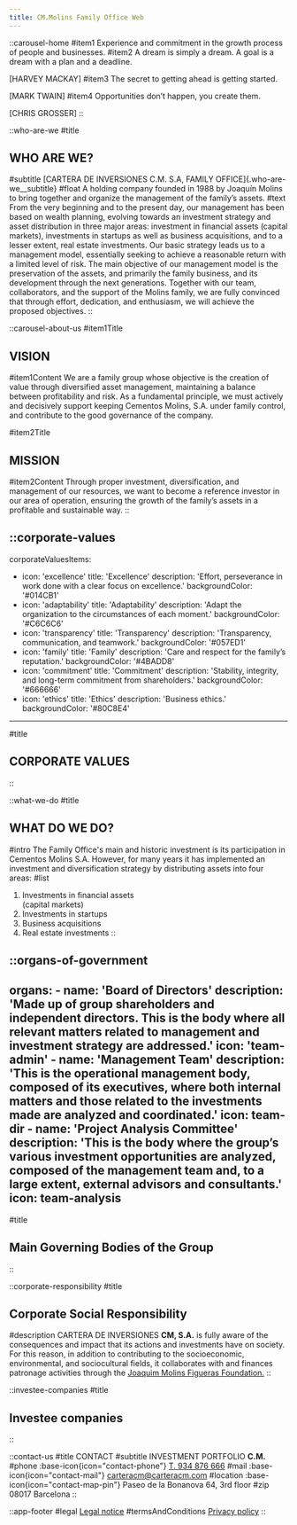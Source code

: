 ```yaml
---
title: CM.Molins Family Office Web
---
```


::carousel-home
#item1
  Experience and commitment in the growth process of people and businesses.
#item2
  A dream is simply a dream. A goal is a dream with a plan and a deadline.

  [HARVEY MACKAY]
#item3
  The secret to getting ahead is getting started.

  [MARK TWAIN]
#item4
  Opportunities don’t happen, you create them.

  [CHRIS GROSSER]
::

::who-are-we
#title
  ## WHO ARE WE?
#subtitle
  [CARTERA DE INVERSIONES C.M. S.A, FAMILY OFFICE]{.who-are-we__subtitle}
#float
  A holding company founded in 1988 by Joaquín Molins to bring together and organize the management of the family’s assets.
#text
  From the very beginning and to the present day, our management has been based on wealth planning, evolving towards an investment strategy and asset distribution in three major areas: investment in financial assets (capital markets), investments in startups as well as business acquisitions, and to a lesser extent, real estate investments. Our basic strategy leads us to a management model, essentially seeking to achieve a reasonable return with a limited level of risk. The main objective of our management model is the preservation of the assets, and primarily the family business, and its development through the next generations. Together with our team, collaborators, and the support of the Molins family, we are fully convinced that through effort, dedication, and enthusiasm, we will achieve the proposed objectives.
::

::carousel-about-us
#item1Title
  ## VISION
#item1Content
  We are a family group whose objective is the creation of value through diversified asset management, maintaining a balance between profitability and risk. As a fundamental principle, we must actively and decisively support keeping Cementos Molins, S.A. under family control, and contribute to the good governance of the company.

#item2Title
  ## MISSION
#item2Content
  Through proper investment, diversification, and management of our resources, we want to become a reference investor in our area of operation, ensuring the growth of the family’s assets in a profitable and sustainable way.
::

::corporate-values
---
corporateValuesItems:
  - icon: 'excellence'
    title: 'Excellence'
    description: 'Effort, perseverance in work done with a clear focus on excellence.'
    backgroundColor: '#014CB1'
  - icon: 'adaptability'
    title: 'Adaptability'
    description: 'Adapt the organization to the circumstances of each moment.'
    backgroundColor: '#C6C6C6'
  - icon: 'transparency'
    title: 'Transparency'
    description: 'Transparency, communication, and teamwork.'
    backgroundColor: '#057ED1'
  - icon: 'family'
    title: 'Family'
    description: 'Care and respect for the family’s reputation.'
    backgroundColor: '#4BADD8'
  - icon: 'commitment'
    title: 'Commitment'
    description: 'Stability, integrity, and long-term commitment from shareholders.'
    backgroundColor: '#666666'
  - icon: 'ethics'
    title: 'Ethics'
    description: 'Business ethics.'
    backgroundColor: '#80C8E4'
---
#title
  ## CORPORATE VALUES
::

::what-we-do
#title
  ## WHAT DO WE DO?
#intro
  The Family Office's main and historic investment is its participation in Cementos Molins S.A. However, for many years it has implemented an investment and diversification strategy by distributing assets into four areas:
#list
  1. Investments in financial assets<br>(capital markets)
  2. Investments in startups
  3. Business acquisitions
  4. Real estate investments
::

::organs-of-government
---
  organs:
    - name: 'Board of Directors'
      description: 'Made up of group shareholders and independent directors. This is the body where all relevant matters related to management and investment strategy are addressed.'
      icon: 'team-admin'
    - name: 'Management Team'
      description: 'This is the operational management body, composed of its executives, where both internal matters and those related to the investments made are analyzed and coordinated.'
      icon: team-dir
    - name: 'Project Analysis Committee'
      description: 'This is the body where the group’s various investment opportunities are analyzed, composed of the management team and, to a large extent, external advisors and consultants.'
      icon: team-analysis
---
#title
  ## Main Governing Bodies of the Group
::

::corporate-responsibility
#title
  ## Corporate Social Responsibility
#description
  CARTERA DE INVERSIONES **CM, S.A.** is fully aware of the consequences and impact that its actions and investments have on society. For this reason, in addition to contributing to the socioeconomic, environmental, and sociocultural fields, it collaborates with and finances patronage activities through the [Joaquim Molins Figueras Foundation.](http://www.joaquimmolinsfigueras.org/)
::

::investee-companies
#title
  ## Investee companies
::

::contact-us
#title
  CONTACT
#subtitle
  INVESTMENT PORTFOLIO **C.M.**
#phone
  :base-icon{icon="contact-phone"} [T. 934 876 666](tel:+34934121300)
#mail
  :base-icon{icon="contact-mail"} [carteracm@carteracm.com](mailto:carteracm@carteracm.com)
#location
  :base-icon{icon="contact-map-pin"} Paseo de la Bonanova 64, 3rd floor
#zip
  08017 Barcelona
::

::app-footer
#legal
  [Legal notice](/en/legal)
#termsAndConditions
  [Privacy policy](/en/privacy)
::
